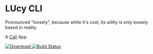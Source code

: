 # LUcy CLI

Pronounced "loosely", because while it's cool, its utility is only loosely based in reality.

A [Cali](https://github.com/skybet/cali) App

[ ![Download](https://api.bintray.com/packages/lmhd/lucli/lucli/images/download.svg) ](https://bintray.com/lmhd/lucli/lucli/_latestVersion)
[![Build Status](https://travis-ci.org/LMHD/lucli.svg?branch=master)](https://travis-ci.org/LMHD/lucli)
